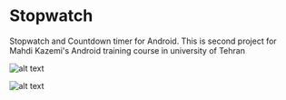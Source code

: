# Stopwatch
Stopwatch and Countdown timer for Android.
This is second project for Mahdi Kazemi's Android training course in university of Tehran

![alt text](http://s8.picofile.com/file/8331551826/photo_2018_07_12_01_49_56.jpg)

![alt text](http://s9.picofile.com/file/8331551834/photo_2018_07_12_01_49_33.jpg)

